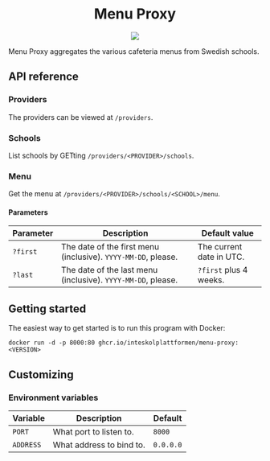 <p align="center">
  <h1 align="center">Menu Proxy</h1>
</p>

<p align="center">
  <a href="https://codecov.io/gh/inteskolplattformen/menu-proxy">
    <img src="https://codecov.io/gh/inteskolplattformen/menu-proxy/branch/main/graph/badge.svg?token=rUytc5q58t"/>
  </a>
</p>

Menu Proxy aggregates the various cafeteria menus from Swedish schools.

## API reference

### Providers

The providers can be viewed at `/providers`.

### Schools

List schools by GETting `/providers/<PROVIDER>/schools`.

### Menu

Get the menu at `/providers/<PROVIDER>/schools/<SCHOOL>/menu`.

#### Parameters

| Parameter | Description                                                   | Default value            |
| --------- | ------------------------------------------------------------- | ------------------------ |
| `?first`  | The date of the first menu (inclusive). `YYYY-MM-DD`, please. | The current date in UTC. |
| `?last`   | The date of the last menu (inclusive). `YYYY-MM-DD`, please.  | `?first` plus 4 weeks.   |

## Getting started

The easiest way to get started is to run this program with Docker:

```
docker run -d -p 8000:80 ghcr.io/inteskolplattformen/menu-proxy:<VERSION>
```

## Customizing

### Environment variables

| Variable  | Description              | Default   |
| --------- | ------------------------ | --------- |
| `PORT`    | What port to listen to.  | `8000`    |
| `ADDRESS` | What address to bind to. | `0.0.0.0` |
